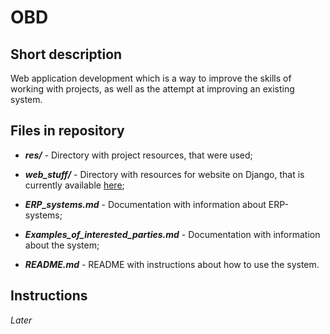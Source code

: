 # OBD

## Short description

Web application development which is a way to improve the skills of working with projects, as well as the attempt at improving an existing system.

## Files in repository

- ***res/*** - Directory with project resources, that were used;

- ***web_stuff/*** - Directory with resources for website on Django, that is currently available [here](https://database-basics.herokuapp.com/ "Click");

- ***ERP_systems.md*** - Documentation with information about ERP-systems;

- ***Examples_of_interested_parties.md*** - Documentation with information about the system;

- ***README.md*** - README with instructions about how to use the system.

## Instructions

*Later*

